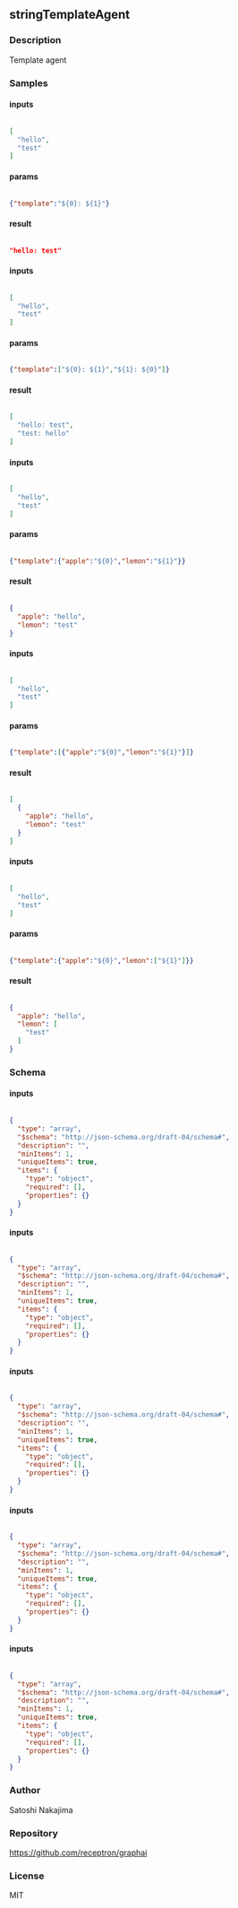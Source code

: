 ## stringTemplateAgent

### Description

Template agent

### Samples

#### inputs

```json

[
  "hello",
  "test"
]

````

#### params

```json

{"template":"${0}: ${1}"}

````

#### result

```json

"hello: test"

````
#### inputs

```json

[
  "hello",
  "test"
]

````

#### params

```json

{"template":["${0}: ${1}","${1}: ${0}"]}

````

#### result

```json

[
  "hello: test",
  "test: hello"
]

````
#### inputs

```json

[
  "hello",
  "test"
]

````

#### params

```json

{"template":{"apple":"${0}","lemon":"${1}"}}

````

#### result

```json

{
  "apple": "hello",
  "lemon": "test"
}

````
#### inputs

```json

[
  "hello",
  "test"
]

````

#### params

```json

{"template":[{"apple":"${0}","lemon":"${1}"}]}

````

#### result

```json

[
  {
    "apple": "hello",
    "lemon": "test"
  }
]

````
#### inputs

```json

[
  "hello",
  "test"
]

````

#### params

```json

{"template":{"apple":"${0}","lemon":["${1}"]}}

````

#### result

```json

{
  "apple": "hello",
  "lemon": [
    "test"
  ]
}

````

### Schema
#### inputs

```json

{
  "type": "array",
  "$schema": "http://json-schema.org/draft-04/schema#",
  "description": "",
  "minItems": 1,
  "uniqueItems": true,
  "items": {
    "type": "object",
    "required": [],
    "properties": {}
  }
}

````
#### inputs

```json

{
  "type": "array",
  "$schema": "http://json-schema.org/draft-04/schema#",
  "description": "",
  "minItems": 1,
  "uniqueItems": true,
  "items": {
    "type": "object",
    "required": [],
    "properties": {}
  }
}

````
#### inputs

```json

{
  "type": "array",
  "$schema": "http://json-schema.org/draft-04/schema#",
  "description": "",
  "minItems": 1,
  "uniqueItems": true,
  "items": {
    "type": "object",
    "required": [],
    "properties": {}
  }
}

````
#### inputs

```json

{
  "type": "array",
  "$schema": "http://json-schema.org/draft-04/schema#",
  "description": "",
  "minItems": 1,
  "uniqueItems": true,
  "items": {
    "type": "object",
    "required": [],
    "properties": {}
  }
}

````
#### inputs

```json

{
  "type": "array",
  "$schema": "http://json-schema.org/draft-04/schema#",
  "description": "",
  "minItems": 1,
  "uniqueItems": true,
  "items": {
    "type": "object",
    "required": [],
    "properties": {}
  }
}

````

### Author

Satoshi Nakajima

### Repository

https://github.com/receptron/graphai


### License

MIT

